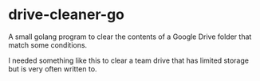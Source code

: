 # drive-cleaner-go

A small golang program to clear the contents of a Google Drive folder that match some conditions.

I needed something like this to clear a team drive that has limited storage but is very often written to.
